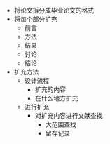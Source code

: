 - 将论文拆分成毕业论文的格式
- 将每个部分扩充
	- 前言
	- 方法
	- 结果
	- 讨论
	- 结论
- 扩充方法
	- 设计流程
		- 扩充的内容
		- 在什么地方扩充
	- 进行扩充
		- 对扩充内容进行文献查找
			- 大范围查找
			- 留存记录